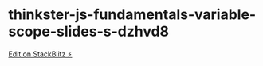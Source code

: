 # thinkster-js-fundamentals-variable-scope-slides-s-dzhvd8

[Edit on StackBlitz ⚡️](https://stackblitz.com/edit/thinkster-js-fundamentals-variable-scope-slides-s-dzhvd8)